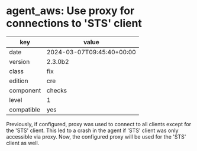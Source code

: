 [//]: # (werk v2)
# agent_aws: Use proxy for connections to 'STS' client

key        | value
---------- | ---
date       | 2024-03-07T09:45:40+00:00
version    | 2.3.0b2
class      | fix
edition    | cre
component  | checks
level      | 1
compatible | yes

Previously, if configured, proxy was used to connect to all clients except for the 'STS' client.
This led to a crash in the agent if 'STS' client was only accessible via proxy.
Now, the configured proxy will be used for the 'STS' client as well.